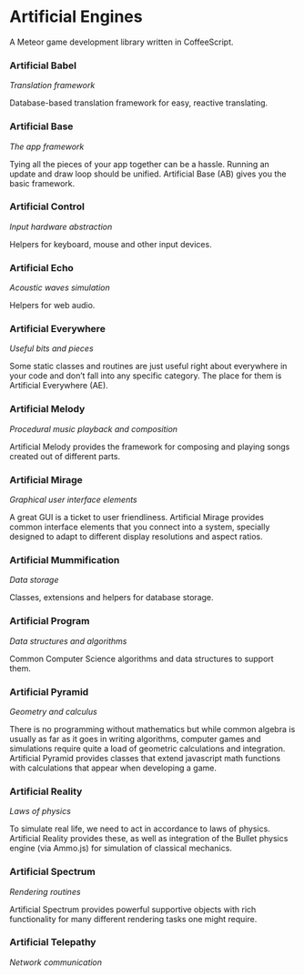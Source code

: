 # Artificial Engines

A Meteor game development library written in CoffeeScript.

### Artificial Babel

_Translation framework_

Database-based translation framework for easy, reactive translating.

### Artificial Base

_The app framework_

Tying all the pieces of your app together can be a hassle. Running an update and draw loop should be unified. 
Artificial Base (AB) gives you the basic framework.

### Artificial Control

_Input hardware abstraction_

Helpers for keyboard, mouse and other input devices.

### Artificial Echo

_Acoustic waves simulation_

Helpers for web audio.

### Artificial Everywhere

_Useful bits and pieces_

Some static classes and routines are just useful right about everywhere in your code and don’t fall into any specific
category. The place for them is Artificial Everywhere (AE).

### Artificial Melody

_Procedural music playback and composition_

Artificial Melody provides the framework for composing and playing songs created out of different parts.

### Artificial Mirage

_Graphical user interface elements_

A great GUI is a ticket to user friendliness. Artificial Mirage provides common interface elements that you connect
into a system, specially designed to adapt to different display resolutions and aspect ratios.

### Artificial Mummification

_Data storage_

Classes, extensions and helpers for database storage.

### Artificial Program

_Data structures and algorithms_

Common Computer Science algorithms and data structures to support them.

### Artificial Pyramid

_Geometry and calculus_

There is no programming without mathematics but while common algebra is usually as far as it goes in writing algorithms,
computer games and simulations require quite a load of geometric calculations and integration. Artificial Pyramid 
provides classes that extend javascript math functions with calculations that appear when developing a game.

### Artificial Reality

_Laws of physics_

To simulate real life, we need to act in accordance to laws of physics. Artificial Reality provides these, as well as 
integration of the Bullet physics engine (via Ammo.js) for simulation of classical mechanics.

### Artificial Spectrum

_Rendering routines_

Artificial Spectrum provides powerful supportive objects with rich functionality for many different rendering tasks
one might require.

### Artificial Telepathy

_Network communication_
